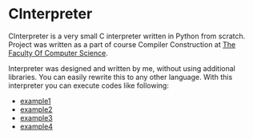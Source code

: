 CInterpreter
=============
CInterpreter is a very small C interpreter written in Python from scratch. Project was written as a part of course
Compiler Construction at [The Faculty Of Computer Science](https://raf.edu.rs/).

Interpreter was designed and written by me, without using additional libraries. You can easily rewrite this to any
other language. With this interpreter you can execute codes like following:

* [example1](example1.c)
* [example2](example2.c)
* [example3](example3.c)
* [example4](example4.c)